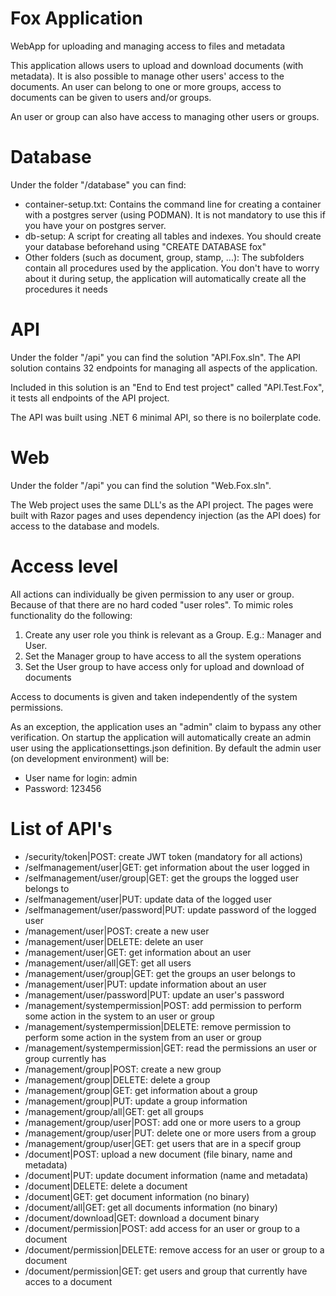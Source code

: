 # Fox Application
WebApp for uploading and managing access to files and metadata

This application allows users to upload and download documents (with metadata).
It is also possible to manage other users' access to the documents. 
An user can belong to one or more groups, access to documents can be given to users and/or groups.

An user or group can also have access to managing other users or groups.

# Database
Under the folder "/database" you can find:
- container-setup.txt: Contains the command line for creating a container with a postgres server (using PODMAN). It is not mandatory to use this if you have your on postgres server.
- db-setup: A script for creating all tables and indexes. You should create your database beforehand using "CREATE DATABASE fox"
- Other folders (such as document, group, stamp, ...): The subfolders contain all procedures used by the application. You don't have to worry about it during setup, the application will automatically create all the procedures it needs

# API
Under the folder "/api" you can find the solution "API.Fox.sln".
The API solution contains 32 endpoints for managing all aspects of the application.

Included in this solution is an "End to End test project" called "API.Test.Fox", it tests all endpoints of the API project.

The API was built using .NET 6 minimal API, so there is no boilerplate code.

# Web
Under the folder "/api" you can find the solution "Web.Fox.sln".

The Web project uses the same DLL's as the API project. The pages were built with Razor pages and uses dependency injection (as the API does) for access to the database and models.

# Access level
All actions can individually be given permission to any user or group. Because of that there are no hard coded "user roles".
To mimic roles functionality do the following:
1. Create any user role you think is relevant as a Group. E.g.: Manager and User.
2. Set the Manager group to have access to all the system operations
3. Set the User group to have access only for upload and download of  documents

Access to documents is given and taken independently of the system permissions.

As an exception, the application uses an "admin" claim to bypass any other verification. On startup the application will automatically create an admin user using the applicationsettings.json definition.
By default the admin user (on development environment) will be:
- User name for login: admin
- Password: 123456 

# List of API's
- /security/token|POST: create JWT token (mandatory for all actions)
- /selfmanagement/user|GET: get information about the user logged in
- /selfmanagement/user/group|GET: get the groups the logged user belongs to
- /selfmanagement/user|PUT: update data of the logged user
- /selfmanagement/user/password|PUT: update password of the logged user
- /management/user|POST: create a new user
- /management/user|DELETE: delete an user
- /management/user|GET: get information about an user
- /management/user/all|GET: get all users
- /management/user/group|GET: get the groups an user belongs to
- /management/user|PUT: update information about an user
- /management/user/password|PUT: update an user's password
- /management/systempermission|POST: add permission to perform some action in the system to an user or group
- /management/systempermission|DELETE: remove permission to perform some action in the system from an user or group
- /management/systempermission|GET: read the permissions an user or group currently has
- /management/group|POST: create a new group
- /management/group|DELETE: delete a group
- /management/group|GET: get information about a group
- /management/group|PUT: update a group information
- /management/group/all|GET: get all groups
- /management/group/user|POST: add one or more users to a group
- /management/group/user|PUT: delete one or more users from a group
- /management/group/user|GET: get users that are in a specif group
- /document|POST: upload a new document (file binary, name and metadata) 
- /document|PUT: update document information (name and metadata)
- /document|DELETE: delete a document
- /document|GET: get document information (no binary)
- /document/all|GET: get all documents information (no binary)
- /document/download|GET: download a document binary
- /document/permission|POST: add access for an user or group to a document
- /document/permission|DELETE: remove access for an user or group to a document
- /document/permission|GET: get users and group that currently have acces to a document